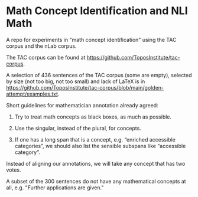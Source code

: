 # Math Concept Identification and NLI Math

A repo for  experiments in "math concept identification" using the TAC corpus and the nLab corpus.

The TAC corpus can be found at https://github.com/ToposInstitute/tac-corpus.

A selection of 436 sentences of the TAC corpus (some are empty), selected by size (not too big, not too small) and lack of LaTeX is in
https://github.com/ToposInstitute/tac-corpus/blob/main/golden-attempt/examples.txt.


Short guidelines for mathematician annotation already  agreed:

1. Try to treat math concepts as black boxes, as much as possible.

2.  Use the singular, instead of the plural, for concepts.
  
3.  If one has a long span that is a concept, e.g. “enriched accessible categories”, we should also list the sensible subspans like “accessible category”.

Instead of aligning our annotations, we will take any concept that has two votes.

A subset of the 300 sentences do not have any mathematical concepts at all, e.g. "Further applications are given."

